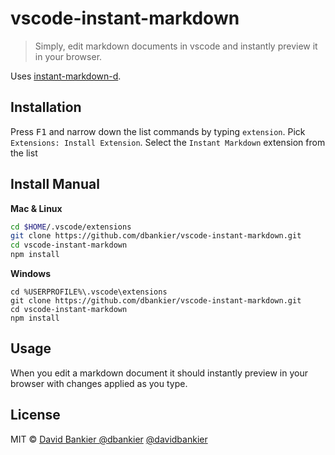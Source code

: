 # vscode-instant-markdown

> Simply, edit markdown documents in vscode and instantly preview it in your browser.

Uses [instant-markdown-d](https://github.com/suan/instant-markdown-d).

## Installation

Press <kbd>F1</kbd> and narrow down the list commands by typing `extension`. Pick `Extensions: Install Extension`.
Select the `Instant Markdown` extension from the list

## Install Manual

**Mac & Linux**
```sh
cd $HOME/.vscode/extensions
git clone https://github.com/dbankier/vscode-instant-markdown.git
cd vscode-instant-markdown
npm install
```

**Windows**
```
cd %USERPROFILE%\.vscode\extensions
git clone https://github.com/dbankier/vscode-instant-markdown.git
cd vscode-instant-markdown
npm install
```

## Usage

When you edit a markdown document it should instantly preview in your browser with changes applied as you type.


## License

MIT © [David Bankier @dbankier](https://github.com/dbankier)
[@davidbankier](https://twitter.com/davidbankier)